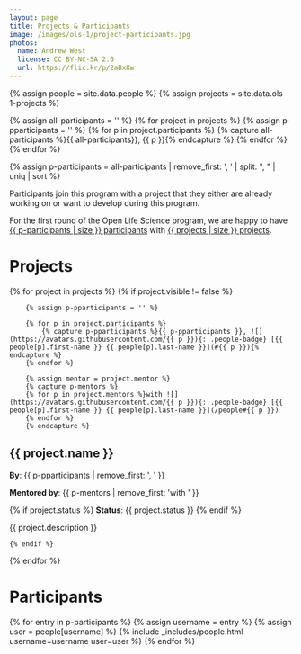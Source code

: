 ```yaml
---
layout: page
title: Projects & Participants
image: /images/ols-1/project-participants.jpg
photos:
  name: Andrew West
  license: CC BY-NC-SA 2.0
  url: https://flic.kr/p/2aBxKw
---
```


{% assign people = site.data.people %}
{% assign projects = site.data.ols-1-projects %}

{% assign all-participants = '' %}
{% for project in projects %}
  {% assign p-pparticipants = '' %}
  {% for p in project.participants %}
    {% capture all-participants %}{{ all-participants}}, {{ p }}{% endcapture %}
  {% endfor %}
{% endfor %}

{% assign p-participants = all-participants | remove_first: ', ' | split: ", " | uniq | sort %}

Participants join this program with a project that they either are already working on or want to develop during this program.

For the first round of the Open Life Science program, we are happy to have [{{ p-participants | size }} participants](#participants) with [{{ projects | size }} projects](#projects).

# Projects

{% for project in projects %}
{% if project.visible != false %}

        {% assign p-pparticipants = '' %}

        {% for p in project.participants %}
            {% capture p-pparticipants %}{{ p-pparticipants }}, ![](https://avatars.githubusercontent.com/{{ p }}){: .people-badge} [{{ people[p].first-name }} {{ people[p].last-name }}](#{{ p }}){% endcapture %}
        {% endfor %}

        {% assign mentor = project.mentor %}
        {% capture p-mentors %}
        {% for p in project.mentors %}with ![](https://avatars.githubusercontent.com/{{ p }}){: .people-badge} [{{ people[p].first-name }} {{ people[p].last-name }}](/people#{{ p }})
        {% endfor %}
        {% endcapture %}

## {{ project.name }}

**By**: {{ p-pparticipants | remove_first: ', ' }}

**Mentored by**: {{ p-mentors | remove_first: 'with ' }}

{% if project.status %}
**Status**: {{ project.status }}
{% endif %}

{{ project.description }}

    {% endif %}

{% endfor %}

# Participants

<div class="people">
{% for entry in p-participants %}
    {% assign username = entry %}
    {% assign user = people[username] %}
    {% include _includes/people.html username=username user=user %}
{% endfor %}
</div>
